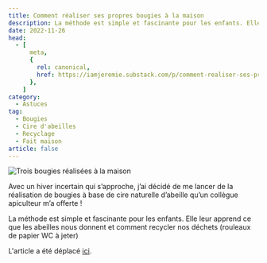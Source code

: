```yaml
---
title: Comment réaliser ses propres bougies à la maison
description: La méthode est simple et fascinante pour les enfants. Elle leur apprend ce que les abeilles nous donnent et comment recycler nos déchets (rouleaux de papier WC à jeter)
date: 2022-11-26
head:
  - [
      meta,
      {
        rel: canonical,
        href: https://iamjeremie.substack.com/p/comment-realiser-ses-propres-bougies,
      },
    ]
category:
  - Astuces
tag:
  - Bougies
  - Cire d'abeilles
  - Recyclage
  - Fait maison
article: false
---
```


![Trois bougies réalisées à la maison](/images/2022-11-26-3-bougies-finies.jpg)

Avec un hiver incertain qui s’approche, j’ai décidé de me lancer de la réalisation de bougies à base de cire naturelle d’abeille qu’un collègue apiculteur m’a offerte !

La méthode est simple et fascinante pour les enfants. Elle leur apprend ce que les abeilles nous donnent et comment recycler nos déchets (rouleaux de papier WC à jeter)

L'article a été déplacé [ici](../../2022/11/vos-bougies-en-cire-dabeille-et-rouleaux-de-papier-wc/README.md).
